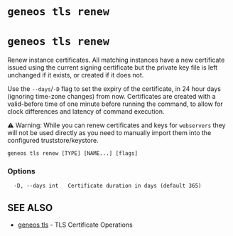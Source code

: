 # `geneos tls renew`

# `geneos tls renew`

Renew instance certificates. All matching instances have a new certificate issued using the current signing certificate but the private key file is left unchanged if it exists, or created if it does not.

Use the `--days`/`-D` flag to set the expiry of the certificate, in 24 hour days (ignoring time-zone changes) from now. Certificates are created with a valid-before time of one minute before running the command, to allow for clock differences and latency of command execution.

⚠ Warning: While you can renew certificates and keys for `webservers` they will not be used directly as you need to manually import them into the configured truststore/keystore.

```text
geneos tls renew [TYPE] [NAME...] [flags]
```

### Options

```text
  -D, --days int   Certificate duration in days (default 365)
```

## SEE ALSO

* [geneos tls](geneos_tls.md)	 - TLS Certificate Operations
